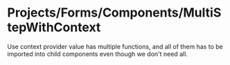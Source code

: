 # Projects/Forms/Components/MultiStepWithContext

Use context provider value has multiple functions, and all of them has to be imported into child components even though we don't need all.
